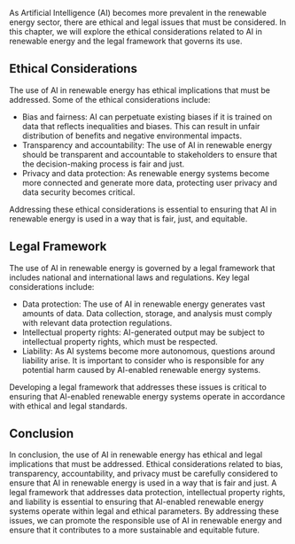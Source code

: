 
As Artificial Intelligence (AI) becomes more prevalent in the renewable energy sector, there are ethical and legal issues that must be considered. In this chapter, we will explore the ethical considerations related to AI in renewable energy and the legal framework that governs its use.

Ethical Considerations
----------------------

The use of AI in renewable energy has ethical implications that must be addressed. Some of the ethical considerations include:

* Bias and fairness: AI can perpetuate existing biases if it is trained on data that reflects inequalities and biases. This can result in unfair distribution of benefits and negative environmental impacts.
* Transparency and accountability: The use of AI in renewable energy should be transparent and accountable to stakeholders to ensure that the decision-making process is fair and just.
* Privacy and data protection: As renewable energy systems become more connected and generate more data, protecting user privacy and data security becomes critical.

Addressing these ethical considerations is essential to ensuring that AI in renewable energy is used in a way that is fair, just, and equitable.

Legal Framework
---------------

The use of AI in renewable energy is governed by a legal framework that includes national and international laws and regulations. Key legal considerations include:

* Data protection: The use of AI in renewable energy generates vast amounts of data. Data collection, storage, and analysis must comply with relevant data protection regulations.
* Intellectual property rights: AI-generated output may be subject to intellectual property rights, which must be respected.
* Liability: As AI systems become more autonomous, questions around liability arise. It is important to consider who is responsible for any potential harm caused by AI-enabled renewable energy systems.

Developing a legal framework that addresses these issues is critical to ensuring that AI-enabled renewable energy systems operate in accordance with ethical and legal standards.

Conclusion
----------

In conclusion, the use of AI in renewable energy has ethical and legal implications that must be addressed. Ethical considerations related to bias, transparency, accountability, and privacy must be carefully considered to ensure that AI in renewable energy is used in a way that is fair and just. A legal framework that addresses data protection, intellectual property rights, and liability is essential to ensuring that AI-enabled renewable energy systems operate within legal and ethical parameters. By addressing these issues, we can promote the responsible use of AI in renewable energy and ensure that it contributes to a more sustainable and equitable future.
